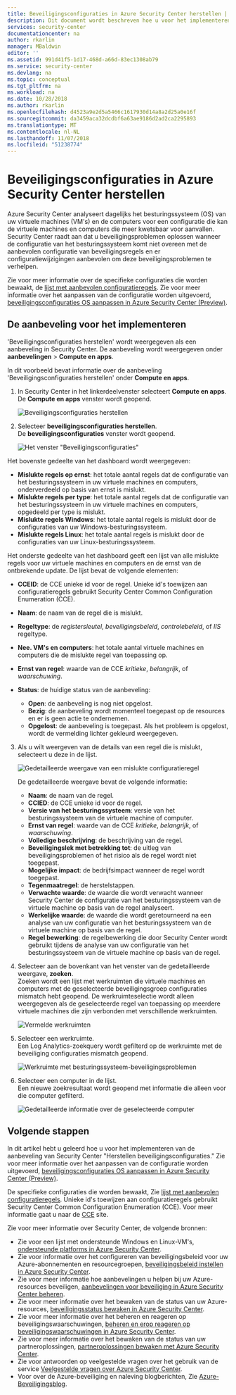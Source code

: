 ```yaml
---
title: Beveiligingsconfiguraties in Azure Security Center herstellen | Microsoft Docs
description: Dit document wordt beschreven hoe u voor het implementeren van de aanbeveling van Azure Security Center, "Herstellen beveiligingsconfiguraties."
services: security-center
documentationcenter: na
author: rkarlin
manager: MBaldwin
editor: ''
ms.assetid: 991d41f5-1d17-468d-a66d-83ec1308ab79
ms.service: security-center
ms.devlang: na
ms.topic: conceptual
ms.tgt_pltfrm: na
ms.workload: na
ms.date: 10/28/2018
ms.author: rkarlin
ms.openlocfilehash: d4523a9e2d5a5466c1617930d14a8a2d25a0e16f
ms.sourcegitcommit: da3459aca32dcdbf6a63ae9186d2ad2ca2295893
ms.translationtype: MT
ms.contentlocale: nl-NL
ms.lasthandoff: 11/07/2018
ms.locfileid: "51238774"
---
```

# <a name="remediate-security-configurations-in-azure-security-center"></a>Beveiligingsconfiguraties in Azure Security Center herstellen
Azure Security Center analyseert dagelijks het besturingssysteem (OS) van uw virtuele machines (VM's) en de computers voor een configuratie die kan de virtuele machines en computers die meer kwetsbaar voor aanvallen. Security Center raadt aan dat u beveiligingsproblemen oplossen wanneer de configuratie van het besturingssysteem komt niet overeen met de aanbevolen configuratie van beveiligingsregels en er configuratiewijzigingen aanbevolen om deze beveiligingsproblemen te verhelpen.

Zie voor meer informatie over de specifieke configuraties die worden bewaakt, de [lijst met aanbevolen configuratieregels](https://gallery.technet.microsoft.com/Azure-Security-Center-a789e335). Zie voor meer informatie over het aanpassen van de configuratie worden uitgevoerd, [beveiligingsconfiguraties OS aanpassen in Azure Security Center (Preview)](security-center-customize-os-security-config.md).

## <a name="implement-the-recommendation"></a>De aanbeveling voor het implementeren
'Beveiligingsconfiguraties herstellen' wordt weergegeven als een aanbeveling in Security Center. De aanbeveling wordt weergegeven onder **aanbevelingen** > **Compute en apps**.

In dit voorbeeld bevat informatie over de aanbeveling 'Beveiligingsconfiguraties herstellen' onder **Compute en apps**.
1. In Security Center in het linkerdeelvenster selecteert **Compute en apps**.  
  De **Compute en apps** venster wordt geopend.

   ![Beveiligingsconfiguraties herstellen][1]

2. Selecteer **beveiligingsconfiguraties herstellen**.  
  De **beveiligingsconfiguraties** venster wordt geopend.

   ![Het venster "Beveiligingsconfiguraties"][2]

  Het bovenste gedeelte van het dashboard wordt weergegeven:

  - **Mislukte regels op ernst**: het totale aantal regels dat de configuratie van het besturingssysteem in uw virtuele machines en computers, onderverdeeld op basis van ernst is mislukt.
  - **Mislukte regels per type**: het totale aantal regels dat de configuratie van het besturingssysteem in uw virtuele machines en computers, opgedeeld per type is mislukt.
  - **Mislukte regels Windows**: het totale aantal regels is mislukt door de configuraties van uw Windows-besturingssysteem.
  - **Mislukte regels Linux**: het totale aantal regels is mislukt door de configuraties van uw Linux-besturingssysteem.

  Het onderste gedeelte van het dashboard geeft een lijst van alle mislukte regels voor uw virtuele machines en computers en de ernst van de ontbrekende update. De lijst bevat de volgende elementen:

  - **CCEID**: de CCE unieke id voor de regel. Unieke id's toewijzen aan configuratieregels gebruikt Security Center Common Configuration Enumeration (CCE).
  - **Naam**: de naam van de regel die is mislukt.
  - **Regeltype**: de *registersleutel*, *beveiligingsbeleid*, *controlebeleid*, of *IIS* regeltype.
  - **Nee. VM's en computers**: het totale aantal virtuele machines en computers die de mislukte regel van toepassing op.
  - **Ernst van regel**: waarde van de CCE *kritieke*, *belangrijk*, of *waarschuwing*.
  - **Status**: de huidige status van de aanbeveling:

    - **Open**: de aanbeveling is nog niet opgelost.
    - **Bezig**: de aanbeveling wordt momenteel toegepast op de resources en er is geen actie te ondernemen.
    - **Opgelost**: de aanbeveling is toegepast. Als het probleem is opgelost, wordt de vermelding lichter gekleurd weergegeven.

3. Als u wilt weergeven van de details van een regel die is mislukt, selecteert u deze in de lijst.

   ![Gedetailleerde weergave van een mislukte configuratieregel][3]

   De gedetailleerde weergave bevat de volgende informatie:

   - **Naam**: de naam van de regel.
   - **CCIED**: de CCE unieke id voor de regel.
   - **Versie van het besturingssysteem**: versie van het besturingssysteem van de virtuele machine of computer.
   - **Ernst van regel**: waarde van de CCE *kritieke*, *belangrijk*, of *waarschuwing*.
   - **Volledige beschrijving**: de beschrijving van de regel.
   - **Beveiligingslek met betrekking tot**: de uitleg van beveiligingsproblemen of het risico als de regel wordt niet toegepast.
   - **Mogelijke impact**: de bedrijfsimpact wanneer de regel wordt toegepast.
   - **Tegenmaatregel**: de herstelstappen.
   - **Verwachte waarde**: de waarde die wordt verwacht wanneer Security Center de configuratie van het besturingssysteem van de virtuele machine op basis van de regel analyseert.
   - **Werkelijke waarde**: de waarde die wordt geretourneerd na een analyse van uw configuratie van het besturingssysteem van de virtuele machine op basis van de regel.
   - **Regel bewerking**: de regelbewerking die door Security Center wordt gebruikt tijdens de analyse van uw configuratie van het besturingssysteem van de virtuele machine op basis van de regel.

4. Selecteer aan de bovenkant van het venster van de gedetailleerde weergave, **zoeken**.  
  Zoeken wordt een lijst met werkruimten die virtuele machines en computers met de geselecteerde beveiligingsgroep configuraties mismatch hebt geopend. De werkruimteselectie wordt alleen weergegeven als de geselecteerde regel van toepassing op meerdere virtuele machines die zijn verbonden met verschillende werkruimten.

   ![Vermelde werkruimten][4]

5. Selecteer een werkruimte.  
  Een Log Analytics-zoekquery wordt gefilterd op de werkruimte met de beveiliging configuraties mismatch geopend.

   ![Werkruimte met besturingssysteem-beveiligingsproblemen][5]

6. Selecteer een computer in de lijst.  
  Een nieuwe zoekresultaat wordt geopend met informatie die alleen voor die computer gefilterd.

   ![Gedetailleerde informatie over de geselecteerde computer][6]

## <a name="next-steps"></a>Volgende stappen
In dit artikel hebt u geleerd hoe u voor het implementeren van de aanbeveling van Security Center "Herstellen beveiligingsconfiguraties." Zie voor meer informatie over het aanpassen van de configuratie worden uitgevoerd, [beveiligingsconfiguraties OS aanpassen in Azure Security Center (Preview)](security-center-customize-os-security-config.md).

De specifieke configuraties die worden bewaakt, Zie [lijst met aanbevolen configuratieregels](https://gallery.technet.microsoft.com/Azure-Security-Center-a789e335). Unieke id's toewijzen aan configuratieregels gebruikt Security Center Common Configuration Enumeration (CCE). Voor meer informatie gaat u naar de [CCE](https://nvd.nist.gov/cce/index.cfm) site.

Zie voor meer informatie over Security Center, de volgende bronnen:

* Zie voor een lijst met ondersteunde Windows en Linux-VM's, [ondersteunde platforms in Azure Security Center](security-center-os-coverage.md).
* Zie voor informatie over het configureren van beveiligingsbeleid voor uw Azure-abonnementen en resourcegroepen, [beveiligingsbeleid instellen in Azure Security Center](security-center-policies.md).
* Zie voor meer informatie hoe aanbevelingen u helpen bij uw Azure-resources beveiligen, [aanbevelingen voor beveiliging in Azure Security Center beheren](security-center-recommendations.md).
* Zie voor meer informatie over het bewaken van de status van uw Azure-resources, [beveiligingsstatus bewaken in Azure Security Center](security-center-monitoring.md).
* Zie voor meer informatie over het beheren en reageren op beveiligingswaarschuwingen, [beheren en erop reageren op beveiligingswaarschuwingen in Azure Security Center](security-center-managing-and-responding-alerts.md).
* Zie voor meer informatie over het bewaken van de status van uw partneroplossingen, [partneroplossingen bewaken met Azure Security Center](security-center-partner-solutions.md).
* Zie voor antwoorden op veelgestelde vragen over het gebruik van de service [Veelgestelde vragen over Azure Security Center](security-center-faq.md).
* Voor over de Azure-beveiliging en naleving blogberichten, Zie [Azure-Beveiligingsblog](https://blogs.msdn.com/b/azuresecurity/).

<!--Image references-->
[1]: ./media/security-center-remediate-os-vulnerabilities/compute-blade.png
[2]:./media/security-center-remediate-os-vulnerabilities/os-vulnerabilities.png
[3]: ./media/security-center-remediate-os-vulnerabilities/vulnerability-details.png
[4]: ./media/security-center-remediate-os-vulnerabilities/search.png
[5]: ./media/security-center-remediate-os-vulnerabilities/log-search.png
[6]: ./media/security-center-remediate-os-vulnerabilities/search-results.png
